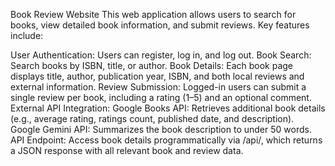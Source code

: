 Book Review Website
This web application allows users to search for books, view detailed book information, and submit reviews. Key features include:

User Authentication: Users can register, log in, and log out.
Book Search: Search books by ISBN, title, or author.
Book Details: Each book page displays title, author, publication year, ISBN, and both local reviews and external information.
Review Submission: Logged-in users can submit a single review per book, including a rating (1–5) and an optional comment.
External API Integration:
Google Books API: Retrieves additional book details (e.g., average rating, ratings count, published date, and description).
Google Gemini API: Summarizes the book description to under 50 words.
API Endpoint: Access book details programmatically via /api/<isbn>, which returns a JSON response with all relevant book and review data.